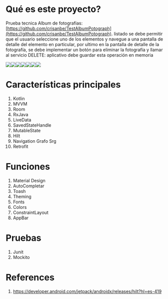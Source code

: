 # Qué es este proyecto?
Prueba tecnica Album de fotografias: [https://github.com/crisanbe/TestAlbumPotograph](https://github.com/crisanbe/TestAlbumPotograph).
listado se debe permitir que el usuario seleccione uno de los elementos y navegue a una
pantalla de detalle del elemento en particular, por ultimo en la pantalla de detalle de la fotografía,
se debe implementar un botón para eliminar la fotografía y llamar al servicio DELETE:
aplicativo debe guardar esta operación en memoria

![](https://i.imgur.com/sxruxQal.png)![](https://i.imgur.com/o6Rxshfl.png)![](https://i.imgur.com/gnwwHKEl.png)![](https://i.imgur.com/1IcmGajl.png)![](https://i.imgur.com/usghTsIl.png)![](https://i.imgur.com/jNy6G3il.png)![](https://i.imgur.com/2QKHyrgl.png)

# Características principales
1. Kotlin
1. MVVM
1. Room
1. RxJava
1. LiveData
1. SavedStateHandle
1. MutableState
1. Hilt
1. Navigation Grafo Srg
1. Retrofit

# Funciones 
1. Material Design
1. AutoCompletar
1. Toash
3. Theming
4. Fonts
5. Colors
7. ConstraintLayout
11. AppBar

# Pruebas
1. Junit
3. Mockito


# References
1. https://developer.android.com/jetpack/androidx/releases/hilt?hl=es-419
